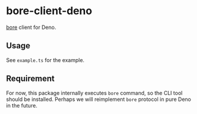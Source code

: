 # bore-client-deno

[bore](https://github.com/ekzhang/bore) client for Deno.

## Usage

See `example.ts` for the example.

## Requirement

For now, this package internally executes `bore` command, so the CLI tool should
be installed. Perhaps we will reimplement `bore` protocol in pure Deno in the
future.
